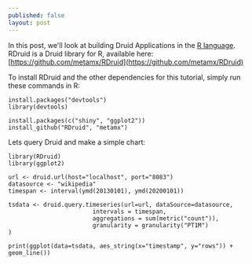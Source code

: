```yaml
---
published: false
layout: post
---
```


In this post, we'll look at building Druid Applications in the [R language](http://www.r-project.org/). RDruid is a Druid library for R, available here: [https://github.com/metamx/RDruid](https://github.com/metamx/RDruid) 



To install RDruid and the other dependencies for this tutorial, simply run these commands in R:

	install.packages("devtools")
	library(devtools)
 
	install.packages(c("shiny", "ggplot2"))
	install_github("RDruid", "metamx")

Lets query Druid and make a simple chart:

	library(RDruid)
    library(ggplot2)
    
    url <- druid.url(host="localhost", port="8083")
    datasource <- "wikipedia"
    timespan <- interval(ymd(20130101), ymd(20200101))

    tsdata <- druid.query.timeseries(url=url, dataSource=datasource,
                            intervals = timespan,
                            aggregations = sum(metric("count")),
                            granularity = granularity("PT1M")
    )
    
	print(ggplot(data=tsdata, aes_string(x="timestamp", y="rows")) + geom_line())
    
    

